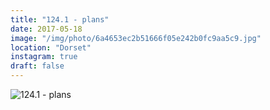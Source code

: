 ```yaml
---
title: "124.1 - plans"
date: 2017-05-18
image: "/img/photo/6a4653ec2b51666f05e242b0fc9aa5c9.jpg"
location: "Dorset"
instagram: true
draft: false
---
```


![124.1 - plans](/img/photo/6a4653ec2b51666f05e242b0fc9aa5c9.jpg)
